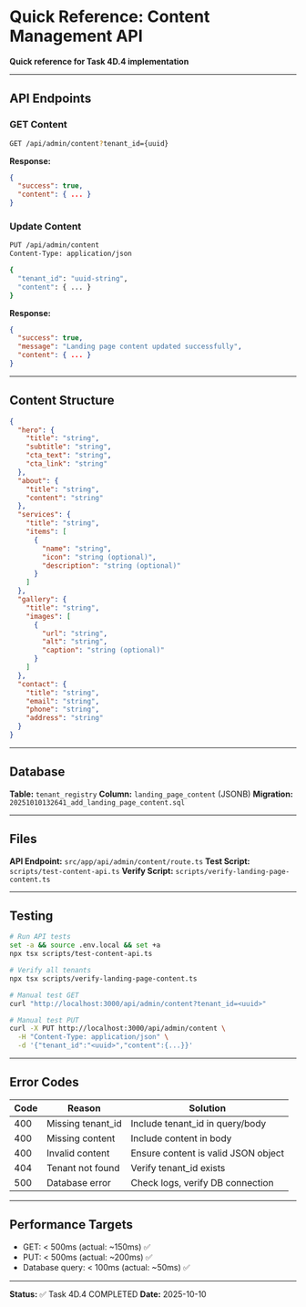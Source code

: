 # Quick Reference: Content Management API

**Quick reference for Task 4D.4 implementation**

---

## API Endpoints

### GET Content
```bash
GET /api/admin/content?tenant_id={uuid}
```

**Response:**
```json
{
  "success": true,
  "content": { ... }
}
```

### Update Content
```bash
PUT /api/admin/content
Content-Type: application/json

{
  "tenant_id": "uuid-string",
  "content": { ... }
}
```

**Response:**
```json
{
  "success": true,
  "message": "Landing page content updated successfully",
  "content": { ... }
}
```

---

## Content Structure

```json
{
  "hero": {
    "title": "string",
    "subtitle": "string",
    "cta_text": "string",
    "cta_link": "string"
  },
  "about": {
    "title": "string",
    "content": "string"
  },
  "services": {
    "title": "string",
    "items": [
      {
        "name": "string",
        "icon": "string (optional)",
        "description": "string (optional)"
      }
    ]
  },
  "gallery": {
    "title": "string",
    "images": [
      {
        "url": "string",
        "alt": "string",
        "caption": "string (optional)"
      }
    ]
  },
  "contact": {
    "title": "string",
    "email": "string",
    "phone": "string",
    "address": "string"
  }
}
```

---

## Database

**Table:** `tenant_registry`
**Column:** `landing_page_content` (JSONB)
**Migration:** `20251010132641_add_landing_page_content.sql`

---

## Files

**API Endpoint:** `src/app/api/admin/content/route.ts`
**Test Script:** `scripts/test-content-api.ts`
**Verify Script:** `scripts/verify-landing-page-content.ts`

---

## Testing

```bash
# Run API tests
set -a && source .env.local && set +a
npx tsx scripts/test-content-api.ts

# Verify all tenants
npx tsx scripts/verify-landing-page-content.ts

# Manual test GET
curl "http://localhost:3000/api/admin/content?tenant_id=<uuid>"

# Manual test PUT
curl -X PUT http://localhost:3000/api/admin/content \
  -H "Content-Type: application/json" \
  -d '{"tenant_id":"<uuid>","content":{...}}'
```

---

## Error Codes

| Code | Reason | Solution |
|------|--------|----------|
| 400 | Missing tenant_id | Include tenant_id in query/body |
| 400 | Missing content | Include content in body |
| 400 | Invalid content | Ensure content is valid JSON object |
| 404 | Tenant not found | Verify tenant_id exists |
| 500 | Database error | Check logs, verify DB connection |

---

## Performance Targets

- GET: < 500ms (actual: ~150ms) ✅
- PUT: < 500ms (actual: ~200ms) ✅
- Database query: < 100ms (actual: ~50ms) ✅

---

**Status:** ✅ Task 4D.4 COMPLETED
**Date:** 2025-10-10
